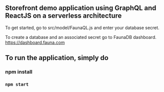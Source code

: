 
## Storefront demo application using GraphQL and ReactJS on a serverless architecture

To get started, go to src/model/FaunaQL.js and enter your database secret.

To create a database and an associated secret go to FaunaDB dashboard.
https://dashboard.fauna.com

## To run the application, simply do
### npm install
### `npm start`

